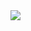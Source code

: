 <img src="https://img.shields.io/badge/Python-#3776AB?style=flat-square&logo=Android&logoColor=white"/>

